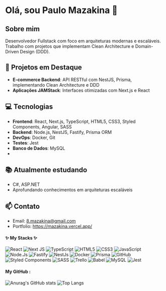 <!--
**CinderBits/Cinderbits** is a ✨ _special_ ✨ repository because its `README.md` (this file) appears on your GitHub profile.

Here are some ideas to get you started:

- ⚡ Fun fact:
-->

# Olá, sou Paulo Mazakina 👋

## Sobre mim
Desenvolvedor Fullstack com foco em arquiteturas modernas e escaláveis. Trabalho com projetos que implementam Clean Architecture e Domain-Driven Design (DDD).

## 🔭 Projetos em Destaque
- **E-commerce Backend**: API RESTful com NestJS, Prisma, implementando Clean Architecture e DDD
- **Aplicações JAMStack**: Interfaces otimizadas com Next.js e React

## 💻 Tecnologias
- **Frontend**: React, Next.js, TypeScript, HTML5, CSS3, Styled Components, Angular, SASS
- **Backend**: Node.js, NestJS, Fastify, Prisma ORM
- **DevOps**: Docker, Git
- **Testes**: Jest
- **Banco de Dados**: MySQL
- 
## 📚 Atualmente estudando
- C#, ASP.NET 
- Aprofundando conhecimentos em arquiteturas escaláveis

## 📫 Contato
- Email: 8.mazakina@gmail.com
- Portfolio: https://mazakina.vercel.app/

#### :sparkles: My Stacks :sparkles:
![React](https://img.shields.io/badge/react-%2320232a.svg?style=for-the-badge&logo=react&logoColor=%2361DAFB) ![Next JS](https://img.shields.io/badge/Next-black?style=for-the-badge&logo=next.js&logoColor=white)	![TypeScript](https://img.shields.io/badge/typescript-%23007ACC.svg?style=for-the-badge&logo=typescript&logoColor=white) ![HTML5](https://img.shields.io/badge/html5-%23E34F26.svg?style=for-the-badge&logo=html5&logoColor=white) ![CSS3](https://img.shields.io/badge/css3-%231572B6.svg?style=for-the-badge&logo=css3&logoColor=white) ![JavaScript](https://img.shields.io/badge/javascript-%23323330.svg?style=for-the-badge&logo=javascript&logoColor=%23F7DF1E) ![Node.Js](https://img.shields.io/badge/node.js-8BBF3D?style=for-the-badge&logo=node.js&logoColor=white) ![Fastify](https://img.shields.io/badge/Fastify-white?style=for-the-badge&logo=fastify&logoColor=black) ![NestJs](https://img.shields.io/badge/nestjs-white?style=for-the-badge&logo=nestjs&logoColor=E12A54) ![Docker](https://img.shields.io/badge/docker-1D63ED?style=for-the-badge&logo=docker&logoColor=white) ![Prisma](https://img.shields.io/badge/Prisma-black?style=for-the-badge&logo=prisma&logoColor=white) ![GitHub](https://img.shields.io/badge/github-%23121011.svg?style=for-the-badge&logo=github&logoColor=white) 	![Styled Components](https://img.shields.io/badge/styled--components-DB7093?style=for-the-badge&logo=styled-components&logoColor=white)  ![SASS](https://img.shields.io/badge/SASS-hotpink.svg?style=for-the-badge&logo=SASS&logoColor=white) ![Trello](https://img.shields.io/badge/Trello-%23026AA7.svg?style=for-the-badge&logo=Trello&logoColor=white) ![Babel](https://img.shields.io/badge/Babel-F9DC3e?style=for-the-badge&logo=babel&logoColor=black) ![MySQL](https://img.shields.io/badge/mysql-%2300f.svg?style=for-the-badge&logo=mysql&logoColor=white) ![Jest](https://img.shields.io/badge/-jest-%23C21325?style=for-the-badge&logo=jest&logoColor=white)

#### My GitHub :
![Anurag's GitHub stats](https://github-readme-stats.vercel.app/api?username=mazakina&show_icons=true&theme=radical&hide=contribs&hide_rank=true) ![Top Langs](https://github-readme-stats.vercel.app/api/top-langs/?username=mazakina&layout=compact&theme=radical)

